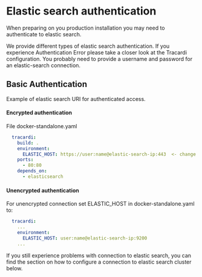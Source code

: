 # Elastic search authentication

When preparing on you production installation you may need to authenticate to 
elastic search.

We provide different types of elastic search authentication. If you experience 
Authentication Error please take a closer look at the Tracardi configuration. 
You probably need to provide a username and password for an elastic-search 
connection. 


## Basic Authentication

Example of elastic search URI for authenticated access.


#### Encrypted authentication

File docker-standalone.yaml
```yaml
  tracardi:
    build: .
    environment:
      ELASTIC_HOST: https://user:name@elastic-search-ip:443  <- change here for ssl connection
    ports:
      - 80:80  
    depends_on:
      - elasticsearch
```

#### Unencrypted authentication

For unencrypted connection set ELASTIC_HOST in docker-standalone.yaml to:

```yaml
  tracardi:
    ...
    environment:
      ELASTIC_HOST: user:name@elastic-search-ip:9200
    ...
```

If you still experience problems with connection to elastic search, you can find the section on how to configure a connection to elastic search cluster below. 
